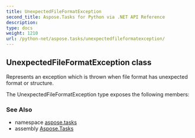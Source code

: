 ```yaml
---
title: UnexpectedFileFormatException
second_title: Aspose.Tasks for Python via .NET API Reference
description: 
type: docs
weight: 1210
url: /python-net/aspose.tasks/unexpectedfileformatexception/
---
```


## UnexpectedFileFormatException class

Represents an exception which is thrown when file format has unexpected format or structure.

The UnexpectedFileFormatException type exposes the following members:

### See Also

* namespace [aspose.tasks](/tasks/python-net/aspose.tasks/)
* assembly [Aspose.Tasks](/tasks/python-net/)

